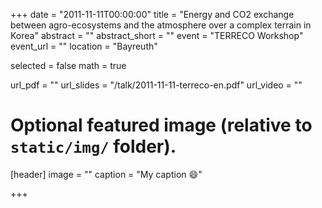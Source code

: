 +++
date = "2011-11-11T00:00:00"
title = "Energy and CO2 exchange between agro-ecosystems and the atmosphere over a complex terrain in Korea"
abstract = ""
abstract_short = ""
event = "TERRECO Workshop"
event_url = ""
location = "Bayreuth"

selected = false
math = true

url_pdf = ""
url_slides = "/talk/2011-11-11-terreco-en.pdf"
url_video = ""

# Optional featured image (relative to `static/img/` folder).
[header]
image = ""
caption = "My caption :smile:"

+++
